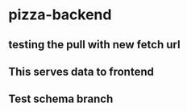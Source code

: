 # pizza-backend

## testing the pull with new fetch url

## This serves data to frontend

## Test schema branch

